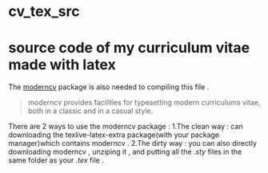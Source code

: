 # cv_tex_src

# source code of my curriculum vitae made with latex

The [moderncv](http://www.ctan.org/pkg/moderncv) package is also needed to compiling this file .

> moderncv provides facilities for typesetting modern curriculums vitae, both in a classic and in a casual style.

There are 2 ways to use the moderncv package :
1.The clean way : can downloading the texlive-latex-extra package(with your package manager)which contains moderncv .
2.The dirty way :  you can also directly downloading  moderncv , unziping it , and putting all the *.sty* files in the same folder as your *.tex* file .

